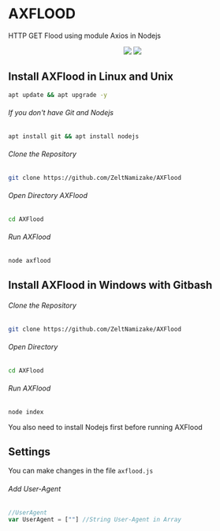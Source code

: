 # AXFLOOD
HTTP GET Flood using module Axios in Nodejs

<div align="center">
<p>
<img src="https://img.shields.io/badge/JAVASCRIPT-F7DF1E?style=for-the-badge&logo=javascript&logoColor=Yellow&labelColor=black">
<img src="https://img.shields.io/badge/NodeJS-339933?style=for-the-badge&logo=node.js&logoColor=Yellow&labelColor=black">
</p>
</div>

## Install AXFlood in Linux and Unix
```bash
apt update && apt upgrade -y
```
###### If you don't have Git and Nodejs
```bash
apt install git && apt install nodejs
```
###### Clone the Repository
```bash
git clone https://github.com/ZeltNamizake/AXFlood
```
###### Open Directory AXFlood
```bash
cd AXFlood
```
###### Run AXFlood
```bash
node axflood
```
## Install AXFlood in Windows with Gitbash
###### Clone the Repository
```bash
git clone https://github.com/ZeltNamizake/AXFlood
```
###### Open Directory
```bash
cd AXFlood
```
###### Run AXFlood
```bash
node index
```
You also need to install Nodejs first before running AXFlood

## Settings
You can make changes in the file `axflood.js`
###### Add User-Agent
```javascript
//UserAgent
var UserAgent = [""] //String User-Agent in Array
```

